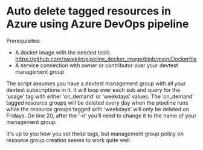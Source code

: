 # Auto delete tagged resources in Azure using Azure DevOps pipeline

Prerequisites:

- A docker image with the needed tools. https://github.com/savaklin/pipeline_docker_image/blob/main/Dockerfile
- A service connection with owner or contributor over your devtest management group

The script assumes you have a devtest management group with all your devtest subscriptions in it. It will loop over each sub and query for the ‘usage’ tag with either ‘on_demand’ or ‘weekdays’ values. The ‘on_demand’ tagged resource groups will be deleted every day when the pipeline runs while the resource groups tagged with ‘weekdays’ will only be deleted on Fridays. On line 20, after the ‘-n’  you’ll need to change it to the name of your management group.

It's up to you how you set these tags, but management group policy on resource group creation seems to work quite well.
